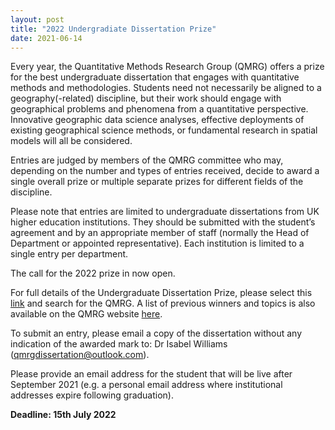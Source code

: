 ```yaml
---
layout: post
title: "2022 Undergradiate Dissertation Prize"
date: 2021-06-14
---
```


Every year, the Quantitative Methods Research Group (QMRG) offers a prize for the best undergraduate dissertation that engages with quantitative methods and methodologies.  Students need not necessarily be aligned to a geography(-related) discipline, but their work should engage with geographical problems and phenomena from a quantitative perspective. Innovative geographic data science analyses, effective deployments of existing geographical science methods, or fundamental research in spatial models will all be considered.

Entries are judged by members of the QMRG committee who may, depending on the number and types of entries received, decide to award a single overall prize or multiple separate prizes for different fields of the discipline.

Please note that entries are limited to undergraduate dissertations from UK higher education institutions. They should be submitted with the student’s agreement and by an appropriate member of staff (normally the Head of Department or appointed representative). Each institution is limited to a single entry per department.

The call for the 2022 prize in now open.

For full details of the Undergraduate Dissertation Prize, please select this [link](https://www.rgs.org/research/research-groups/research-groups-dissertation-prizes/) and search for the QMRG. A list of previous winners and topics is also available on the QMRG website [here](https://qmrg.github.io/dissertation_prize).

To submit an entry, please email a copy of the dissertation without any indication of the awarded mark to: Dr Isabel Williams (qmrgdissertation@outlook.com).

Please provide an email address for the student that will be live after September 2021 (e.g. a personal email address where institutional addresses expire following graduation).

**Deadline: 15th July 2022**
